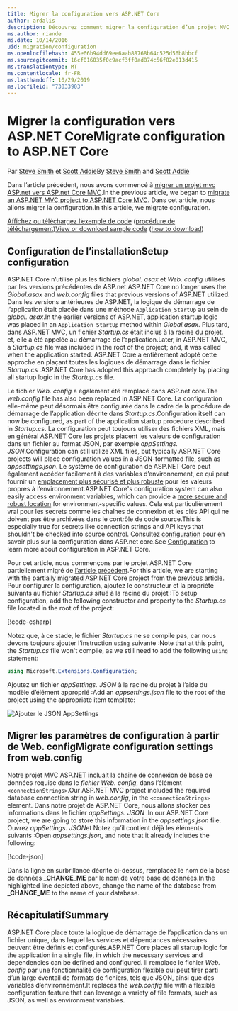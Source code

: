 ```yaml
---
title: Migrer la configuration vers ASP.NET Core
author: ardalis
description: Découvrez comment migrer la configuration d’un projet MVC ASP.NET vers un projet ASP.NET Core MVC.
ms.author: riande
ms.date: 10/14/2016
uid: migration/configuration
ms.openlocfilehash: 455e66b94dd69ee6aab88768b64c525d56b8bbcf
ms.sourcegitcommit: 16cf016035f0c9acf3ff0ad874c56f82e013d415
ms.translationtype: MT
ms.contentlocale: fr-FR
ms.lasthandoff: 10/29/2019
ms.locfileid: "73033903"
---
```

# <a name="migrate-configuration-to-aspnet-core"></a><span data-ttu-id="816be-103">Migrer la configuration vers ASP.NET Core</span><span class="sxs-lookup"><span data-stu-id="816be-103">Migrate configuration to ASP.NET Core</span></span>

<span data-ttu-id="816be-104">Par [Steve Smith](https://ardalis.com/) et [Scott Addie](https://scottaddie.com)</span><span class="sxs-lookup"><span data-stu-id="816be-104">By [Steve Smith](https://ardalis.com/) and [Scott Addie](https://scottaddie.com)</span></span>

<span data-ttu-id="816be-105">Dans l’article précédent, nous avons commencé à [migrer un projet mvc ASP.net vers ASP.net Core MVC](xref:migration/mvc).</span><span class="sxs-lookup"><span data-stu-id="816be-105">In the previous article, we began to [migrate an ASP.NET MVC project to ASP.NET Core MVC](xref:migration/mvc).</span></span> <span data-ttu-id="816be-106">Dans cet article, nous allons migrer la configuration.</span><span class="sxs-lookup"><span data-stu-id="816be-106">In this article, we migrate configuration.</span></span>

<span data-ttu-id="816be-107">[Affichez ou téléchargez l’exemple de code](https://github.com/aspnet/AspNetCore.Docs/tree/master/aspnetcore/migration/configuration/samples) ([procédure de téléchargement](xref:index#how-to-download-a-sample))</span><span class="sxs-lookup"><span data-stu-id="816be-107">[View or download sample code](https://github.com/aspnet/AspNetCore.Docs/tree/master/aspnetcore/migration/configuration/samples) ([how to download](xref:index#how-to-download-a-sample))</span></span>

## <a name="setup-configuration"></a><span data-ttu-id="816be-108">Configuration de l’installation</span><span class="sxs-lookup"><span data-stu-id="816be-108">Setup configuration</span></span>

<span data-ttu-id="816be-109">ASP.NET Core n’utilise plus les fichiers *global. asax* et *Web. config* utilisés par les versions précédentes de ASP.net.</span><span class="sxs-lookup"><span data-stu-id="816be-109">ASP.NET Core no longer uses the *Global.asax* and *web.config* files that previous versions of ASP.NET utilized.</span></span> <span data-ttu-id="816be-110">Dans les versions antérieures de ASP.NET, la logique de démarrage de l’application était placée dans une méthode `Application_StartUp` au sein de *global. asax*.</span><span class="sxs-lookup"><span data-stu-id="816be-110">In the earlier versions of ASP.NET, application startup logic was placed in an `Application_StartUp` method within *Global.asax*.</span></span> <span data-ttu-id="816be-111">Plus tard, dans ASP.NET MVC, un fichier *Startup.cs* était inclus à la racine du projet. et, elle a été appelée au démarrage de l’application.</span><span class="sxs-lookup"><span data-stu-id="816be-111">Later, in ASP.NET MVC, a *Startup.cs* file was included in the root of the project; and, it was called when the application started.</span></span> <span data-ttu-id="816be-112">ASP.NET Core a entièrement adopté cette approche en plaçant toutes les logiques de démarrage dans le fichier *Startup.cs* .</span><span class="sxs-lookup"><span data-stu-id="816be-112">ASP.NET Core has adopted this approach completely by placing all startup logic in the *Startup.cs* file.</span></span>

<span data-ttu-id="816be-113">Le fichier *Web. config* a également été remplacé dans ASP.net core.</span><span class="sxs-lookup"><span data-stu-id="816be-113">The *web.config* file has also been replaced in ASP.NET Core.</span></span> <span data-ttu-id="816be-114">La configuration elle-même peut désormais être configurée dans le cadre de la procédure de démarrage de l’application décrite dans *Startup.cs*.</span><span class="sxs-lookup"><span data-stu-id="816be-114">Configuration itself can now be configured, as part of the application startup procedure described in *Startup.cs*.</span></span> <span data-ttu-id="816be-115">La configuration peut toujours utiliser des fichiers XML, mais en général ASP.NET Core les projets placent les valeurs de configuration dans un fichier au format JSON, par exemple *appSettings. JSON*.</span><span class="sxs-lookup"><span data-stu-id="816be-115">Configuration can still utilize XML files, but typically ASP.NET Core projects will place configuration values in a JSON-formatted file, such as *appsettings.json*.</span></span> <span data-ttu-id="816be-116">Le système de configuration de ASP.NET Core peut également accéder facilement à des variables d’environnement, ce qui peut fournir un [emplacement plus sécurisé et plus robuste](xref:security/app-secrets) pour les valeurs propres à l’environnement.</span><span class="sxs-lookup"><span data-stu-id="816be-116">ASP.NET Core's configuration system can also easily access environment variables, which can provide a [more secure and robust location](xref:security/app-secrets) for environment-specific values.</span></span> <span data-ttu-id="816be-117">Cela est particulièrement vrai pour les secrets comme les chaînes de connexion et les clés API qui ne doivent pas être archivées dans le contrôle de code source.</span><span class="sxs-lookup"><span data-stu-id="816be-117">This is especially true for secrets like connection strings and API keys that shouldn't be checked into source control.</span></span> <span data-ttu-id="816be-118">Consultez [configuration](xref:fundamentals/configuration/index) pour en savoir plus sur la configuration dans ASP.net core.</span><span class="sxs-lookup"><span data-stu-id="816be-118">See [Configuration](xref:fundamentals/configuration/index) to learn more about configuration in ASP.NET Core.</span></span>

<span data-ttu-id="816be-119">Pour cet article, nous commençons par le projet ASP.NET Core partiellement migré de [l’article précédent](xref:migration/mvc).</span><span class="sxs-lookup"><span data-stu-id="816be-119">For this article, we are starting with the partially migrated ASP.NET Core project from [the previous article](xref:migration/mvc).</span></span> <span data-ttu-id="816be-120">Pour configurer la configuration, ajoutez le constructeur et la propriété suivants au fichier *Startup.cs* situé à la racine du projet :</span><span class="sxs-lookup"><span data-stu-id="816be-120">To setup configuration, add the following constructor and property to the *Startup.cs* file located in the root of the project:</span></span>

[!code-csharp[](configuration/samples/WebApp1/src/WebApp1/Startup.cs?range=11-16)]

<span data-ttu-id="816be-121">Notez que, à ce stade, le fichier *Startup.cs* ne se compile pas, car nous devons toujours ajouter l’instruction `using` suivante :</span><span class="sxs-lookup"><span data-stu-id="816be-121">Note that at this point, the *Startup.cs* file won't compile, as we still need to add the following `using` statement:</span></span>

```csharp
using Microsoft.Extensions.Configuration;
```

<span data-ttu-id="816be-122">Ajoutez un fichier *appSettings. JSON* à la racine du projet à l’aide du modèle d’élément approprié :</span><span class="sxs-lookup"><span data-stu-id="816be-122">Add an *appsettings.json* file to the root of the project using the appropriate item template:</span></span>

![Ajouter le JSON AppSettings](configuration/_static/add-appsettings-json.png)

## <a name="migrate-configuration-settings-from-webconfig"></a><span data-ttu-id="816be-124">Migrer les paramètres de configuration à partir de Web. config</span><span class="sxs-lookup"><span data-stu-id="816be-124">Migrate configuration settings from web.config</span></span>

<span data-ttu-id="816be-125">Notre projet MVC ASP.NET incluait la chaîne de connexion de base de données requise dans le *fichier Web. config*, dans l’élément `<connectionStrings>`.</span><span class="sxs-lookup"><span data-stu-id="816be-125">Our ASP.NET MVC project included the required database connection string in *web.config*, in the `<connectionStrings>` element.</span></span> <span data-ttu-id="816be-126">Dans notre projet de ASP.NET Core, nous allons stocker ces informations dans le fichier *appSettings. JSON* .</span><span class="sxs-lookup"><span data-stu-id="816be-126">In our ASP.NET Core project, we are going to store this information in the *appsettings.json* file.</span></span> <span data-ttu-id="816be-127">Ouvrez *appSettings. JSON*et Notez qu’il contient déjà les éléments suivants :</span><span class="sxs-lookup"><span data-stu-id="816be-127">Open *appsettings.json*, and note that it already includes the following:</span></span>

[!code-json[](../migration/configuration/samples/WebApp1/src/WebApp1/appsettings.json?highlight=4)]

<span data-ttu-id="816be-128">Dans la ligne en surbrillance décrite ci-dessus, remplacez le nom de la base de données **_CHANGE_ME** par le nom de votre base de données.</span><span class="sxs-lookup"><span data-stu-id="816be-128">In the highlighted line depicted above, change the name of the database from **_CHANGE_ME** to the name of your database.</span></span>

## <a name="summary"></a><span data-ttu-id="816be-129">Récapitulatif</span><span class="sxs-lookup"><span data-stu-id="816be-129">Summary</span></span>

<span data-ttu-id="816be-130">ASP.NET Core place toute la logique de démarrage de l’application dans un fichier unique, dans lequel les services et dépendances nécessaires peuvent être définis et configurés.</span><span class="sxs-lookup"><span data-stu-id="816be-130">ASP.NET Core places all startup logic for the application in a single file, in which the necessary services and dependencies can be defined and configured.</span></span> <span data-ttu-id="816be-131">Il remplace le fichier *Web. config* par une fonctionnalité de configuration flexible qui peut tirer parti d’un large éventail de formats de fichiers, tels que JSON, ainsi que des variables d’environnement.</span><span class="sxs-lookup"><span data-stu-id="816be-131">It replaces the *web.config* file with a flexible configuration feature that can leverage a variety of file formats, such as JSON, as well as environment variables.</span></span>
